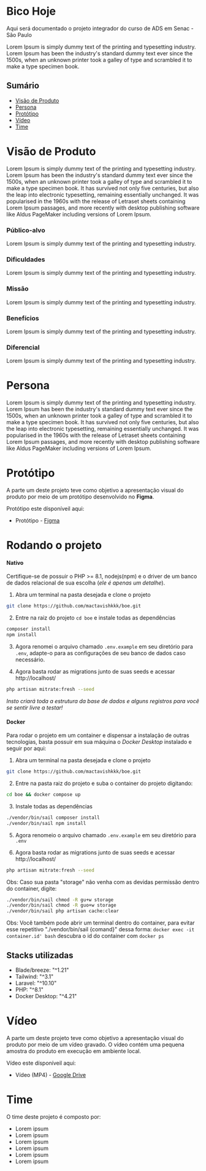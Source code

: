 
# Bico Hoje

Aqui será documentado o projeto integrador do curso de ADS em Senac - São Paulo

Lorem Ipsum is simply dummy text of the printing and typesetting industry. Lorem Ipsum has been the industry's standard dummy text ever since the 1500s, when an unknown printer took a galley of type and scrambled it to make a type specimen book.

## Sumário

- [Visão de Produto](#visão-de-produto)
- [Persona](#persona)
- [Protótipo](#protótipo)
- [Vídeo](#vídeo)
- [Time](#time)

# Visão de Produto

Lorem Ipsum is simply dummy text of the printing and typesetting industry. Lorem Ipsum has been the industry's standard dummy text ever since the 1500s, when an unknown printer took a galley of type and scrambled it to make a type specimen book. It has survived not only five centuries, but also the leap into electronic typesetting, remaining essentially unchanged. It was popularised in the 1960s with the release of Letraset sheets containing Lorem Ipsum passages, and more recently with desktop publishing software like Aldus PageMaker including versions of Lorem Ipsum.

### Público-alvo

Lorem Ipsum is simply dummy text of the printing and typesetting industry.

### Dificuldades

Lorem Ipsum is simply dummy text of the printing and typesetting industry.

### Missão

Lorem Ipsum is simply dummy text of the printing and typesetting industry.

### Benefícios

Lorem Ipsum is simply dummy text of the printing and typesetting industry.

### Diferencial

Lorem Ipsum is simply dummy text of the printing and typesetting industry.

# Persona

Lorem Ipsum is simply dummy text of the printing and typesetting industry. Lorem Ipsum has been the industry's standard dummy text ever since the 1500s, when an unknown printer took a galley of type and scrambled it to make a type specimen book. It has survived not only five centuries, but also the leap into electronic typesetting, remaining essentially unchanged. It was popularised in the 1960s with the release of Letraset sheets containing Lorem Ipsum passages, and more recently with desktop publishing software like Aldus PageMaker including versions of Lorem Ipsum.

# Protótipo

A parte um deste projeto teve como objetivo a apresentação visual do produto por meio de um protótipo desenvolvido no **Figma**. 

Protótipo este dísponíveil aqui:

- Protótipo - [Figma](https://www.google.com/)

# Rodando o projeto

#### Nativo

Certifique-se de possuir o PHP >= 8.1, nodejs(npm) e o driver de um banco de dados relacional de sua escolha (_ele é apenas um detalhe_).

 1. Abra um terminal na pasta desejada e clone o projeto

```bash
git clone https://github.com/mactavishkkk/boe.git
```

2. Entre na raiz do projeto `cd boe` e instale todas as dependências

```bash
composer install
npm install
```

3. Agora renomei o arquivo chamado `.env.example` em seu diretório para `.env`, adapte-o para as configurações de seu banco de dados caso necessário.

4. Agora basta rodar as migrations junto de suas seeds e acessar http://localhost/

```bash
php artisan mitrate:fresh --seed
```

_Insto criará toda a estrutura da base de dados e alguns registros para você se sentir livre a testar!_

#### Docker

Para rodar o projeto em um container e dispensar a instalação de outras tecnologias, basta possuir em sua máquina o _Docker Desktop_ instalado e seguir por aqui:

 1. Abra um terminal na pasta desejada e clone o projeto

```bash
git clone https://github.com/mactavishkkk/boe.git
```
2. Entre na pasta raiz do projeto e suba o container do projeto digitando:

```bash
cd boe && docker compose up
```

3. Instale todas as dependências

```bash
./vendor/bin/sail composer install
./vendor/bin/sail npm install
```

5. Agora renomeio o arquivo chamado `.env.example` em seu diretório para `.env`

6. Agora basta rodar as migrations junto de suas seeds e acessar http://localhost/

```bash
php artisan mitrate:fresh --seed
```

Obs: Caso sua pasta "storage" não venha com as devidas permissão dentro do container, digite:

```bash
./vendor/bin/sail chmod -R gu+w storage
./vendor/bin/sail chmod -R guo+w storage
./vendor/bin/sail php artisan cache:clear
```

Obs: Você também pode abrir um terminal dentro do container, para evitar esse repetitivo "./vendor/bin/sail {comand}" dessa forma: `docker exec -it container.id' bash` descubra o id do container com `docker ps`

## Stacks utilizadas

- Blade/breeze: "^1.21"
- Tailwind: "^3.1"
- Laravel: "^10.10"
- PHP: "^8.1"
- Docker Desktop: "^4.21"

# Vídeo

A parte um deste projeto teve como objetivo a apresentação visual do produto por meio de um vídeo gravado. O vídeo contém uma pequena amostra do produto em execução em ambiente local. 

Vídeo este dísponíveil aqui:

- Vídeo (MP4) - [Google Drive](https://www.google.com/)

# Time

O time deste projeto é composto por:

- Lorem ipsum
- Lorem ipsum
- Lorem ipsum
- Lorem ipsum
- Lorem ipsum
- Lorem ipsum